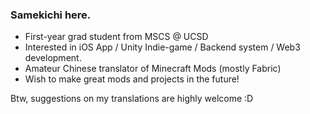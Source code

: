 ### Samekichi here.
- First-year grad student from MSCS @ UCSD
- Interested in iOS App / Unity Indie-game / Backend system / Web3 development.
- Amateur Chinese translator of Minecraft Mods (mostly Fabric)
- Wish to make great mods and projects in the future!

Btw, suggestions on my translations are highly welcome :D
<!--
**Samekichi/Samekichi** is a ✨ _special_ ✨ repository because its `README.md` (this file) appears on your GitHub profile.

Here are some ideas to get you started:

- 🔭 I’m currently working on ...
- 🌱 I’m currently learning ...
- 👯 I’m looking to collaborate on ...
- 🤔 I’m looking for help with ...
- 💬 Ask me about ...
- 📫 How to reach me: ...
- 😄 Pronouns: ...
- ⚡ Fun fact: ...
-->
